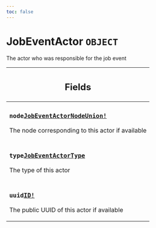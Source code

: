 ```yaml
---
toc: false
---
```

<!--
  _____   ____    _   _  ____ _______   ______ _____ _____ _______
  |  __  / __   |  | |/ __ __   __| |  ____|  __ _   _|__   __|
  | |  | | |  | | |  | | |  | | | |    | |__  | |  | || |    | |
  | |  | | |  | | | . ` | |  | | | |    |  __| | |  | || |    | |
  | |__| | |__| | | |  | |__| | | |    | |____| |__| || |_   | |
  |_____/ ____/  |_| _|____/  |_|    |______|_____/_____|  |_|
  This file is auto-generated by script/generate_graphql_api_content.sh,
  please build the schema.json by running `rails api:graph:export`
  with https://github.com/buildkite/buildkite/,
  replace the content in data/graphql_data_schema.json
  and run the generation script `./scripts/generate-graphql-api-content.sh`.
-->
<!-- vale off -->
<h1 class="has-pills" data-algolia-exclude>
  JobEventActor
  <span class="pill pill--object pill--normal-case pill--large"><code>OBJECT</code></span>
</h1>
<!-- vale on -->


<p>The actor who was responsible for the job event</p>


<table class="responsive-table responsive-table--single-column-rows">
  <thead>
    <th>
      <h2 data-algolia-exclude>Fields</h2>
    </th>
  </thead>
  <tbody>
    <tr><td><h3 class="is-small has-pills"><code>node</code><a href="/docs/apis/graphql/schemas/union/jobeventactornodeunion" class="pill pill--union pill--normal-case pill--medium" title="Go to UNION JobEventActorNodeUnion"><code>JobEventActorNodeUnion!</code></a></h3><p>The node corresponding to this actor if available</p></td></tr><tr><td><h3 class="is-small has-pills"><code>type</code><a href="/docs/apis/graphql/schemas/enum/jobeventactortype" class="pill pill--enum pill--normal-case pill--medium" title="Go to ENUM JobEventActorType"><code>JobEventActorType</code></a></h3><p>The type of this actor</p></td></tr><tr><td><h3 class="is-small has-pills"><code>uuid</code><a href="/docs/apis/graphql/schemas/scalar/id" class="pill pill--scalar pill--normal-case pill--medium" title="Go to SCALAR ID"><code>ID!</code></a></h3><p>The public UUID of this actor if available</p></td></tr>
  </tbody>
</table>
